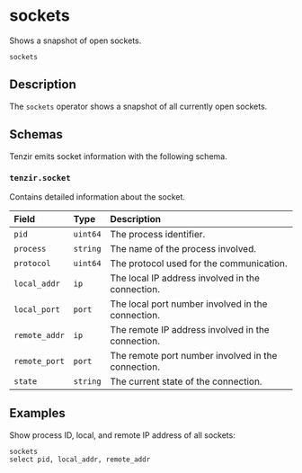 # sockets

Shows a snapshot of open sockets.

```tql
sockets
```

## Description

The `sockets` operator shows a snapshot of all currently open sockets.

## Schemas

Tenzir emits socket information with the following schema.

### `tenzir.socket`

Contains detailed information about the socket.

|Field|Type|Description|
|:-|:-|:-|
|`pid`|`uint64`|The process identifier.|
|`process`|`string`|The name of the process involved.|
|`protocol`|`uint64`|The protocol used for the communication.|
|`local_addr`|`ip`|The local IP address involved in the connection.|
|`local_port`|`port`|The local port number involved in the connection.|
|`remote_addr`|`ip`|The remote IP address involved in the connection.|
|`remote_port`|`port`|The remote port number involved in the connection.|
|`state`|`string`|The current state of the connection.|

## Examples

Show process ID, local, and remote IP address of all sockets:

```tql
sockets
select pid, local_addr, remote_addr 
```
